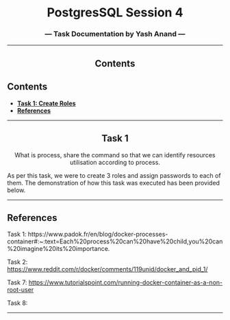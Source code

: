 <div align="center">


<!-- add technical charcha logo postgres session 3 -->
# PostgresSQL Session 4        
### — Task Documentation by Yash Anand —    
__________________________________________________________________________________

## Contents
</div>

## Contents

  - [**Task 1: Create Roles**](#task-1-create-roles)
  - [**References**](#references)

_____________________________________________________________________________________     
<div align="center">

## **Task 1**
What is process, share the command so that we can identify resources utilisation according to process.
</div>

As per this task, we were to create 3 roles and assign passwords to each of them. The demonstration of how this task was executed has been provided below.


___________________________________________________

## **References**
</div>
Task 1: 
https://www.padok.fr/en/blog/docker-processes-container#:~:text=Each%20process%20can%20have%20child,you%20can%20imagine%20its%20importance.

Task 2:
https://www.reddit.com/r/docker/comments/119unid/docker_and_pid_1/

Task 7:
https://www.tutorialspoint.com/running-docker-container-as-a-non-root-user

Task 8:


--------
